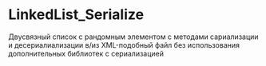 # LinkedList_Serialize
Двусвязный список с рандомным элементом с методами сариализации и десериалиализации в/из XML-подобный файл без использования дополнительных библиотек с сериализацией
